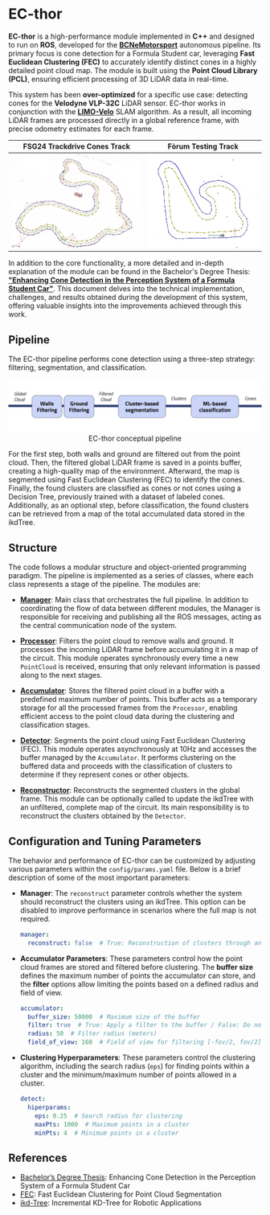 
# **EC-thor**

**EC-thor** is a high-performance module implemented in **C++** and designed
to run on **ROS**, developed for the **[BCNeMotorsport](https://bcnemotorsport.upc.edu)** autonomous pipeline. Its primary focus is cone detection for a Formula Student car, leveraging **Fast Euclidean Clustering (FEC)** to accurately identify distinct cones in a highly detailed point cloud map. The module is built using the **Point Cloud Library (PCL)**, ensuring efficient processing of 3D LiDAR data in real-time. 

This system has been **over-optimized** for a specific use case: detecting cones for the **Velodyne VLP-32C** LiDAR sensor. EC-thor works in conjunction with the **[LIMO-Velo](https://github.com/Huguet57/LIMO-Velo)** SLAM algorithm. As a result, all incoming LiDAR frames are processed directly in a global reference frame, with precise odometry estimates for each frame.



<div align="center">

| FSG24 Trackdrive Cones Track | Fòrum Testing Track |
|:----------------------------:|:-------------------:|
| <img src="./doc/media/fsg_track.jpeg" alt="Image 1" height="187"/> | <img src="./doc/media/track1.png" alt="Image 2" height="187"/> |

</div>


In addition to the core functionality, a more detailed and in-depth explanation of the module can be found in the Bachelor's Degree Thesis: **["Enhancing Cone Detection in the Perception System of a Formula Student Car"](../doc/MorenoVictorTFG.pdf)**. This document delves into the technical implementation, challenges, and results obtained during the development of this system, offering valuable insights into the improvements achieved through this work.

## Pipeline

The EC-thor pipeline performs cone detection using a three-step strategy: filtering, segmentation, and classification.

<p align="center">
  <img src="./doc/media/pipeline.png" width="600" alt="EC-thor Pipeline" /><br />
    EC-thor conceptual pipeline
</p>

For the first step, both walls and ground are filtered out from the point cloud. Then, the filtered global LiDAR frame is saved in a points buffer, creating a high-quality map of the environment. Afterward, the map is segmented using Fast Euclidean Clustering (FEC) to identify the cones. Finally, the found clusters are classified as cones or not cones using a Decision Tree, previously trained with a dataset of labeled cones. Additionally, as an optional step, before classification, the found clusters can be retrieved from a map of the total accumulated data stored in the ikdTree.

## Structure

The code follows a modular structure and object-oriented programming paradigm. The pipeline is implemented as a series of classes, where each class represents a stage of the pipeline. The modules are:

- **[Manager](include/modules/Manager.hpp)**: Main class that orchestrates the full pipeline. In addition to coordinating the flow of data between different modules, the Manager is responsible for receiving and publishing all the ROS messages, acting as the central communication node of the system.

- **[Processor](include/modules/Processor.hpp)**: Filters the point cloud to remove walls and ground. It processes the incoming LiDAR frame before accumulating it in a map of the circuit. This module operates synchronously every time a new `PointCloud` is received, ensuring that only relevant information is passed along to the next stages.

- **[Accumulator](include/modules/Accumulator.hpp)**: Stores the filtered point cloud in a buffer with a predefined maximum number of points. This buffer acts as a temporary storage for all the processed frames from the `Processor`, enabling efficient access to the point cloud data during the clustering and classification stages.

- **[Detector](include/modules/Detector.hpp)**: Segments the point cloud using Fast Euclidean Clustering (FEC). This module operates asynchronously at 10Hz and accesses the buffer managed by the `Accumulator`. It performs clustering on the buffered data and proceeds with the classification of clusters to determine if they represent cones or other objects.

- **[Reconstructor](include/modules/Reconstructor.hpp)**: Reconstructs the segmented clusters in the global frame. This module can be optionally called to update the ikdTree with an unfiltered, complete map of the circuit. Its main responsibility is to reconstruct the clusters obtained by the `Detector`.


## Configuration and Tuning Parameters

The behavior and performance of EC-thor can be customized by adjusting various parameters within the `config/params.yaml` file. Below is a brief description of some of the most important parameters:

- **Manager**: The `reconstruct` parameter controls whether the system should reconstruct the clusters using an ikdTree. This option can be disabled to improve performance in scenarios where the full map is not required. 
  ```yaml
  manager:
    reconstruct: false  # True: Reconstruction of clusters through an ikdTree
  ```

- **Accumulator Parameters**: These parameters control how the point cloud frames are stored and filtered before clustering. The **buffer size** defines the maximum number of points the accumulator can store, and the **filter** options allow limiting the points based on a defined radius and field of view.
  ```yaml
  accumulator:
    buffer_size: 50000  # Maximum size of the buffer
    filter: true  # True: Apply a filter to the buffer / False: Do not filter the buffer
    radius: 50  # Filter radius (meters)
    field_of_view: 160  # Field of view for filtering [-fov/2, fov/2] in degrees
  ```

- **Clustering Hyperparameters**: These parameters control the clustering algorithm, including the search radius (`eps`) for finding points within a cluster and the minimum/maximum number of points allowed in a cluster.
  ```yaml
  detect:
    hiperparams:
      eps: 0.25  # Search radius for clustering
      maxPts: 1000  # Maximum points in a cluster
      minPts: 4  # Minimum points in a cluster
  ```



## References

- [Bachelor’s Degree Thesis](https://github.com/YizhenLAO/FEC): Enhancing Cone Detection in the Perception System of a Formula Student Car
- [FEC](https://github.com/YizhenLAO/FEC): Fast Euclidean Clustering for Point Cloud Segmentation
- [ikd-Tree](https://github.com/hku-mars/ikd-Tree): Incremental KD-Tree for Robotic Applications

